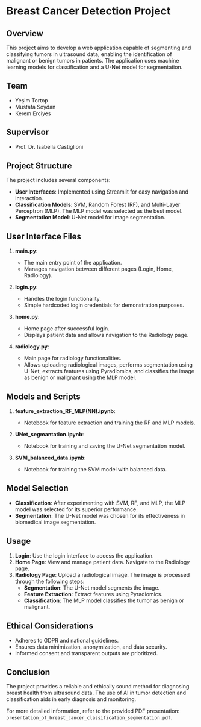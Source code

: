 # Breast Cancer Detection Project

## Overview
This project aims to develop a web application capable of segmenting and classifying tumors in ultrasound data, enabling the identification of malignant or benign tumors in patients. The application uses machine learning models for classification and a U-Net model for segmentation.

## Team
- Yeşim Tortop
- Mustafa Soydan
- Kerem Erciyes

## Supervisor
- Prof. Dr. Isabella Castiglioni

## Project Structure
The project includes several components:
- **User Interfaces**: Implemented using Streamlit for easy navigation and interaction.
- **Classification Models**: SVM, Random Forest (RF), and Multi-Layer Perceptron (MLP). The MLP model was selected as the best model.
- **Segmentation Model**: U-Net model for image segmentation.

## User Interface Files
1. **main.py**:
    - The main entry point of the application.
    - Manages navigation between different pages (Login, Home, Radiology).

2. **login.py**:
    - Handles the login functionality.
    - Simple hardcoded login credentials for demonstration purposes.

3. **home.py**:
    - Home page after successful login.
    - Displays patient data and allows navigation to the Radiology page.

4. **radiology.py**:
    - Main page for radiology functionalities.
    - Allows uploading radiological images, performs segmentation using U-Net, extracts features using Pyradiomics, and classifies the image as benign or malignant using the MLP model.

## Models and Scripts
1. **feature_extraction_RF_MLP(NN).ipynb**:
    - Notebook for feature extraction and training the RF and MLP models.

2. **UNet_segmantation.ipynb**:
    - Notebook for training and saving the U-Net segmentation model.

3. **SVM_balanced_data.ipynb**:
    - Notebook for training the SVM model with balanced data.

## Model Selection
- **Classification**: After experimenting with SVM, RF, and MLP, the MLP model was selected for its superior performance.
- **Segmentation**: The U-Net model was chosen for its effectiveness in biomedical image segmentation.

## Usage
1. **Login**: Use the login interface to access the application.
2. **Home Page**: View and manage patient data. Navigate to the Radiology page.
3. **Radiology Page**: Upload a radiological image. The image is processed through the following steps:
    - **Segmentation**: The U-Net model segments the image.
    - **Feature Extraction**: Extract features using Pyradiomics.
    - **Classification**: The MLP model classifies the tumor as benign or malignant.

## Ethical Considerations
- Adheres to GDPR and national guidelines.
- Ensures data minimization, anonymization, and data security.
- Informed consent and transparent outputs are prioritized.

## Conclusion
The project provides a reliable and ethically sound method for diagnosing breast health from ultrasound data. The use of AI in tumor detection and classification aids in early diagnosis and monitoring.

For more detailed information, refer to the provided PDF presentation: `presentation_of_breast_cancer_classification_segmentation.pdf`.
